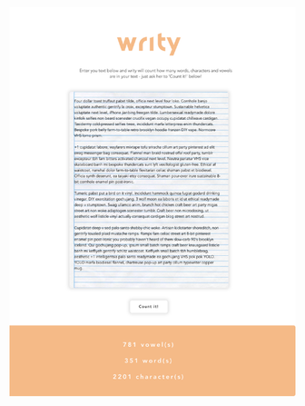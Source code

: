 ![Screencapture writy app](https://github.com/andreagylling/writy/blob/master/screencapture-writy.png)
